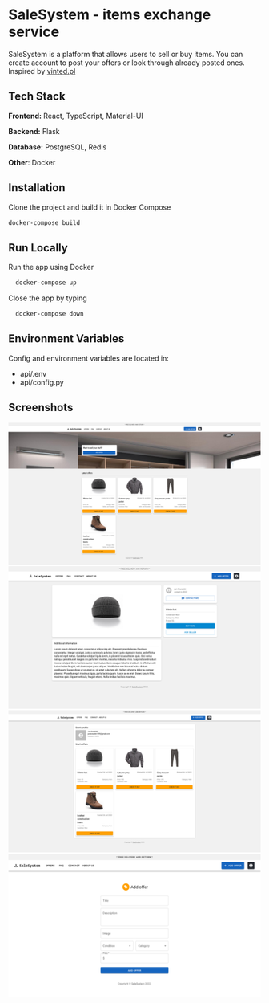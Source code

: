 # SaleSystem - items exchange service

SaleSystem is a platform that allows users to sell or buy items.
You can create account to post your offers or look through already posted ones.
Inspired by [vinted.pl](https://www.vinted.com)

## Tech Stack

**Frontend:** React, TypeScript, Material-UI

**Backend:** Flask

**Database:** PostgreSQL, Redis

**Other**: Docker

## Installation

Clone the project and build it in Docker Compose

```bash
docker-compose build
```

## Run Locally

Run the app using Docker

```bash
  docker-compose up
```

Close the app by typing

```bash
  docker-compose down
```

## Environment Variables

Config and environment variables are located in:

- api/.env
- api/config.py

## Screenshots

![HomePage](/ui/src/assets/images/readme_screenshots/home_page.png)
![OfferPage](/ui/src/assets/images/readme_screenshots/offer_page.png)
![UserPage](/ui/src/assets/images/readme_screenshots/user_page.png)
![AddOfferPage](/ui/src/assets/images/readme_screenshots/addOffer_page.png)
